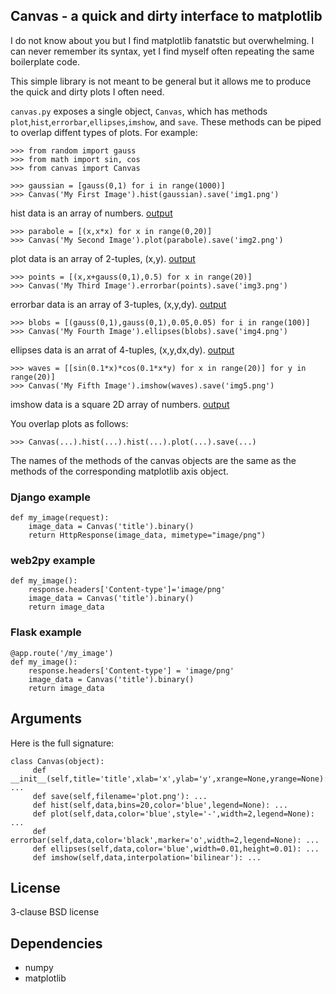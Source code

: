 ## Canvas - a quick and dirty interface to matplotlib

I do not know about you but I find matplotlib fanatstic but overwhelming. I can never remember its syntax, yet I find myself often repeating the same boilerplate code.

This simple library is not meant to be general but it allows me to produce the quick and dirty plots I often need.

`canvas.py` exposes a single object, `Canvas`, which has methods `plot`,`hist`,`errorbar`,`ellipses`,`imshow`, and `save`. These methods can be piped to overlap diffent types of plots. For example:

    >>> from random import gauss
    >>> from math import sin, cos
    >>> from canvas import Canvas

    >>> gaussian = [gauss(0,1) for i in range(1000)]
    >>> Canvas('My First Image').hist(gaussian).save('img1.png')

hist data is an array of numbers.
[output](https://github.com/mdipierro/canvas/blob/master/screenshots/img1.png)

    >>> parabole = [(x,x*x) for x in range(0,20)]
    >>> Canvas('My Second Image').plot(parabole).save('img2.png')

plot data is an array of 2-tuples, (x,y).
[output](https://github.com/mdipierro/canvas/blob/master/screenshots/img2.png)

    >>> points = [(x,x+gauss(0,1),0.5) for x in range(20)]
    >>> Canvas('My Third Image').errorbar(points).save('img3.png')

errorbar data is an array of 3-tuples, (x,y,dy).
[output](https://github.com/mdipierro/canvas/blob/master/screenshots/img3.png)

    >>> blobs = [(gauss(0,1),gauss(0,1),0.05,0.05) for i in range(100)]
    >>> Canvas('My Fourth Image').ellipses(blobs).save('img4.png')

ellipses data is an arrat of 4-tuples, (x,y,dx,dy).
[output](https://github.com/mdipierro/canvas/blob/master/screenshots/img4.png)

    >>> waves = [[sin(0.1*x)*cos(0.1*x*y) for x in range(20)] for y in range(20)]
    >>> Canvas('My Fifth Image').imshow(waves).save('img5.png')

imshow data is a square  2D array of numbers.
[output](https://github.com/mdipierro/canvas/blob/master/screenshots/img5.png)

You overlap plots as follows:

    >>> Canvas(...).hist(...).hist(...).plot(...).save(...)

The names of the methods of the canvas objects are the same as the methods of the corresponding matplotlib axis object.

### Django example

    def my_image(request):
        image_data = Canvas('title').binary()       
        return HttpResponse(image_data, mimetype="image/png")

### web2py example

    def my_image():
        response.headers['Content-type']='image/png'
        image_data = Canvas('title').binary()       
        return image_data

### Flask example

    @app.route('/my_image')
    def my_image():
        response.headers['Content-type'] = 'image/png'
        image_data = Canvas('title').binary()       
        return image_data

## Arguments

Here is the full signature:

    class Canvas(object):
         def __init__(self,title='title',xlab='x',ylab='y',xrange=None,yrange=None): ...
         def save(self,filename='plot.png'): ...
         def hist(self,data,bins=20,color='blue',legend=None): ...             
         def plot(self,data,color='blue',style='-',width=2,legend=None): ...
         def errorbar(self,data,color='black',marker='o',width=2,legend=None): ...
         def ellipses(self,data,color='blue',width=0.01,height=0.01): ...
         def imshow(self,data,interpolation='bilinear'): ...

## License

3-clause BSD license

## Dependencies

- numpy
- matplotlib



